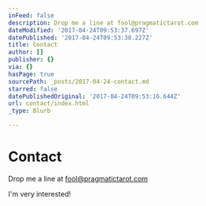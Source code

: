 ```yaml
---
inFeed: false
description: Drop me a line at fool@pragmatictarot.com
dateModified: '2017-04-24T09:53:37.697Z'
datePublished: '2017-04-24T09:53:38.227Z'
title: Contact
author: []
publisher: {}
via: {}
hasPage: true
sourcePath: _posts/2017-04-24-contact.md
starred: false
datePublishedOriginal: '2017-04-24T09:53:16.644Z'
url: contact/index.html
_type: Blurb

---
```

# Contact

Drop me a line at fool@pragmatictarot.com

I'm very interested!
